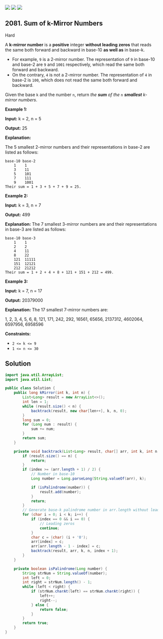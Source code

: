 [![](https://img.shields.io/github/stars/javadev/LeetCode-in-Java?label=Stars&style=flat-square)](https://github.com/javadev/LeetCode-in-Java)
[![](https://img.shields.io/github/forks/javadev/LeetCode-in-Java?label=Fork%20me%20on%20GitHub%20&style=flat-square)](https://github.com/javadev/LeetCode-in-Java/fork)
[![](https://img.shields.io/badge/-LeetCode%20in%20Kotlin-blue?style=flat-square)](https://github.com/javadev/LeetCode-in-Kotlin)

## 2081\. Sum of k-Mirror Numbers

Hard

A **k-mirror number** is a **positive** integer **without leading zeros** that reads the same both forward and backward in base-10 **as well as** in base-k.

*   For example, `9` is a 2-mirror number. The representation of `9` in base-10 and base-2 are `9` and `1001` respectively, which read the same both forward and backward.
*   On the contrary, `4` is not a 2-mirror number. The representation of `4` in base-2 is `100`, which does not read the same both forward and backward.

Given the base `k` and the number `n`, return _the **sum** of the_ `n` _**smallest** k-mirror numbers_.

**Example 1:**

**Input:** k = 2, n = 5

**Output:** 25

**Explanation:**

The 5 smallest 2-mirror numbers and their representations in base-2 are listed as follows:

    base-10 base-2
        1    1
        3    11
        5    101
        7    111
        9    1001
    Their sum = 1 + 3 + 5 + 7 + 9 = 25. 

**Example 2:**

**Input:** k = 3, n = 7

**Output:** 499

**Explanation:** The 7 smallest 3-mirror numbers are and their representations in base-3 are listed as follows:

    base-10 base-3
        1    1
        2    2
        4    11
        8    22
        121  11111
        151  12121
        212  21212
    Their sum = 1 + 2 + 4 + 8 + 121 + 151 + 212 = 499. 

**Example 3:**

**Input:** k = 7, n = 17

**Output:** 20379000

**Explanation:** The 17 smallest 7-mirror numbers are:

1, 2, 3, 4, 5, 6, 8, 121, 171, 242, 292, 16561, 65656, 2137312, 4602064, 6597956, 6958596 

**Constraints:**

*   `2 <= k <= 9`
*   `1 <= n <= 30`

## Solution

```java
import java.util.ArrayList;
import java.util.List;

public class Solution {
    public long kMirror(int k, int n) {
        List<Long> result = new ArrayList<>();
        int len = 1;
        while (result.size() < n) {
            backtrack(result, new char[len++], k, n, 0);
        }
        long sum = 0;
        for (Long num : result) {
            sum += num;
        }
        return sum;
    }

    private void backtrack(List<Long> result, char[] arr, int k, int n, int index) {
        if (result.size() == n) {
            return;
        }
        if (index >= (arr.length + 1) / 2) {
            // Number in base-10
            Long number = Long.parseLong(String.valueOf(arr), k);

            if (isPalindrome(number)) {
                result.add(number);
            }
            return;
        }
        // Generate base-k palindrome number in arr.length without leading zeros
        for (char i = 0; i < k; i++) {
            if (index == 0 && i == 0) {
                // Leading zeros
                continue;
            }
            char c = (char) (i + '0');
            arr[index] = c;
            arr[arr.length - 1 - index] = c;
            backtrack(result, arr, k, n, index + 1);
        }
    }

    private boolean isPalindrome(Long number) {
        String strNum = String.valueOf(number);
        int left = 0;
        int right = strNum.length() - 1;
        while (left < right) {
            if (strNum.charAt(left) == strNum.charAt(right)) {
                left++;
                right--;
            } else {
                return false;
            }
        }
        return true;
    }
}
```